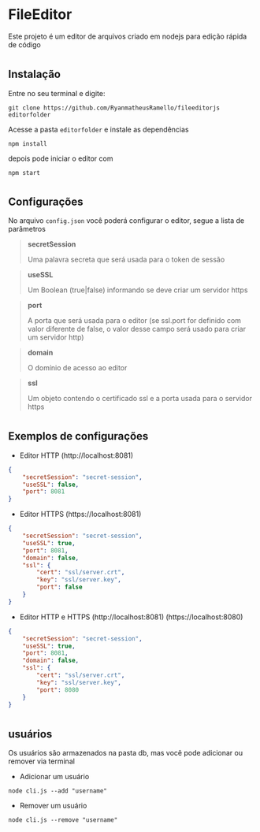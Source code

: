 # FileEditor

Este projeto é um editor de arquivos criado em nodejs para edição rápida de código

# 
## Instalação

Entre no seu terminal e digite:

```
git clone https://github.com/RyanmatheusRamello/fileeditorjs editorfolder
```

Acesse a pasta `editorfolder` e instale as dependências

```
npm install
```

depois pode iniciar o editor com

```
npm start
````

# 
## Configurações

No arquivo `config.json` você poderá configurar o editor, segue a lista de parâmetros


> **secretSession**
> 
> Uma palavra secreta que será usada para o token de sessão

> **useSSL**
>
> Um Boolean (true|false) informando se deve criar um servidor https

> **port**
>
> A porta que será usada para o editor (se ssl.port for definido com valor diferente de false, o valor desse campo será usado para criar um servidor http)

> **domain**
> 
> O domínio de acesso ao editor

> **ssl**
> 
> Um objeto contendo o certificado ssl e a porta usada para o servidor https

# 
## Exemplos de configurações

* Editor HTTP (http://localhost:8081)

```json
{
    "secretSession": "secret-session",
    "useSSL": false,
    "port": 8081
}
```

* Editor HTTPS (https://localhost:8081)

```json
{
    "secretSession": "secret-session",
    "useSSL": true,
    "port": 8081,
    "domain": false,
    "ssl": {
        "cert": "ssl/server.crt",
        "key": "ssl/server.key",
        "port": false
    }
}
```


* Editor HTTP e HTTPS (http://localhost:8081) (https://localhost:8080)

```json
{
    "secretSession": "secret-session",
    "useSSL": true,
    "port": 8081,
    "domain": false,
    "ssl": {
        "cert": "ssl/server.crt",
        "key": "ssl/server.key",
        "port": 8080
    }
}
```

# 
## usuários

Os usuários são armazenados na pasta db, mas você pode adicionar ou remover via terminal

* Adicionar um usuário

```
node cli.js --add "username"
```

* Remover um usuário

```
node cli.js --remove "username"
```

